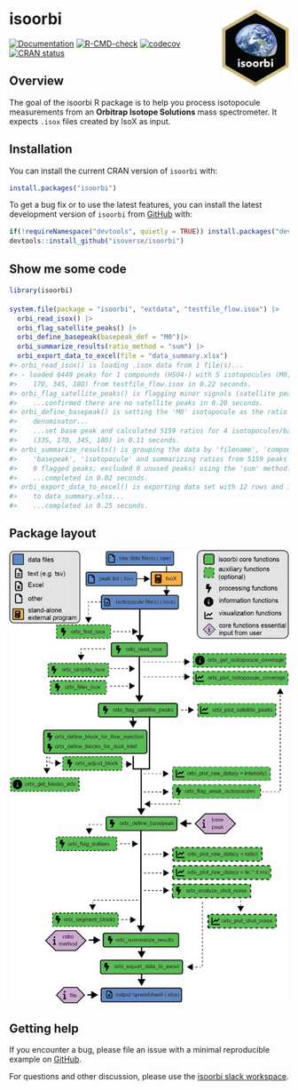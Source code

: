 
<!-- README.md is generated from README.Rmd. Please edit that file -->

# isoorbi <a href='https://isoorbi.isoverse.org/'> <img src="inst/www/logo.png" align="right" height="138" /> </a>

<!-- badges: start -->

[![Documentation](https://img.shields.io/badge/docs-online-green.svg)](https://isoorbi.isoverse.org/)
[![R-CMD-check](https://github.com/isoverse/isoorbi/workflows/R-CMD-check/badge.svg)](https://github.com/isoverse/isoorbi/actions)
[![codecov](https://codecov.io/gh/isoverse/isoorbi/branch/main/graph/badge.svg?token=SN0YDIJ6Y6)](https://app.codecov.io/gh/isoverse/isoorbi)
[![CRAN
status](https://www.r-pkg.org/badges/version/isoorbi)](https://CRAN.R-project.org/package=isoorbi)
<!-- badges: end -->

## Overview

The goal of the isoorbi R package is to help you process isotopocule
measurements from an **Orbitrap Isotope Solutions** mass spectrometer.
It expects <code>.isox</code> files created by IsoX as input.

## Installation

You can install the current CRAN version of `isoorbi` with:

``` r
install.packages("isoorbi")
```

To get a bug fix or to use the latest features, you can install the
latest development version of `isoorbi` from
[GitHub](https://github.com/) with:

``` r
if(!requireNamespace("devtools", quietly = TRUE)) install.packages("devtools")
devtools::install_github("isoverse/isoorbi")
```

## Show me some code

``` r
library(isoorbi)

system.file(package = "isoorbi", "extdata", "testfile_flow.isox") |>
  orbi_read_isox() |>
  orbi_flag_satellite_peaks() |>
  orbi_define_basepeak(basepeak_def = "M0")|> 
  orbi_summarize_results(ratio_method = "sum") |>
  orbi_export_data_to_excel(file = "data_summary.xlsx")
#> orbi_read_isox() is loading .isox data from 1 file(s)...
#> - loaded 6449 peaks for 1 compounds (HSO4-) with 5 isotopocules (M0, 33S,
#>    17O, 34S, 18O) from testfile_flow.isox in 0.22 seconds.
#> orbi_flag_satellite_peaks() is flagging minor signals (satellite peaks)...
#>    ...confirmed there are no satellite peaks in 0.20 seconds.
#> orbi_define_basepeak() is setting the 'M0' isotopocule as the ratio
#>    denominator...
#>    ...set base peak and calculated 5159 ratios for 4 isotopocules/base peak
#>    (33S, 17O, 34S, 18O) in 0.11 seconds.
#> orbi_summarize_results() is grouping the data by 'filename', 'compound',
#>    'basepeak', 'isotopocule' and summarizing ratios from 5159 peaks (excluded
#>    0 flagged peaks; excluded 0 unused peaks) using the 'sum' method...
#>    ...completed in 0.02 seconds.
#> orbi_export_data_to_excel() is exporting data set with 12 rows and 15 columns
#>    to data_summary.xlsx...
#>    ...completed in 0.25 seconds.
```

## Package layout

![](figure_flowchart.png)

## Getting help

If you encounter a bug, please file an issue with a minimal reproducible
example on [GitHub](https://github.com/isoverse/isoorbi/issues).

For questions and other discussion, please use the [isoorbi slack
workspace](https://isoorbi.slack.com).
